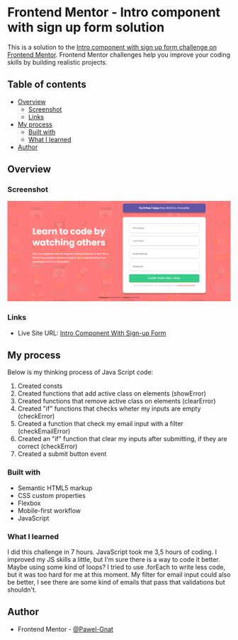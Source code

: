 # Frontend Mentor - Intro component with sign up form solution

This is a solution to the [Intro component with sign up form challenge on Frontend Mentor](https://www.frontendmentor.io/challenges/intro-component-with-signup-form-5cf91bd49edda32581d28fd1). Frontend Mentor challenges help you improve your coding skills by building realistic projects.

## Table of contents

- [Overview](#overview)
  - [Screenshot](#screenshot)
  - [Links](#links)
- [My process](#my-process)
  - [Built with](#built-with)
  - [What I learned](#what-i-learned)
- [Author](#author)

## Overview

### Screenshot

![](./screenshot.png)

### Links

- Live Site URL: [Intro Component With Sign-up Form](https://pawel-gnat.github.io/Frontend-Mentor-Intro-Component-With-Sign-up-Form/)

## My process

Below is my thinking process of Java Script code:

1. Created consts
2. Created functions that add active class on elements (showError)
3. Created functions that remove active class on elements (clearError)
4. Created "if" functions that checks wheter my inputs are empty (checkError)
5. Created a function that check my email input with a filter (checkEmailError)
6. Created an "if" function that clear my inputs after submitting, if they are correct (checkError)
7. Created a submit button event

### Built with

- Semantic HTML5 markup
- CSS custom properties
- Flexbox
- Mobile-first workflow
- JavaScript

### What I learned

I did this challenge in 7 hours. JavaScript took me 3,5 hours of coding. I improved my JS skills a little, but I'm sure there is a way to code it better. Maybe using some kind of loops? I tried to use .forEach to write less code, but it was too hard for me at this moment. My filter for email input could also be better, I see there are some kind of emails that pass that validations but shouldn't.

## Author

- Frontend Mentor - [@Pawel-Gnat](https://www.frontendmentor.io/profile/Pawel-Gnat)
